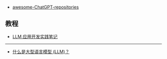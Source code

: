 - [awesome-ChatGPT-repositories](https://github.com/taishi-i/awesome-ChatGPT-repositories/blob/main/docs/README.zh-hans.md)


## 教程

- [LLM 应用开发实践笔记](https://aitutor.liduos.com/)

---

- [什么是大型语言模型 (LLM)？](https://www.elastic.co/cn/what-is/large-language-models)